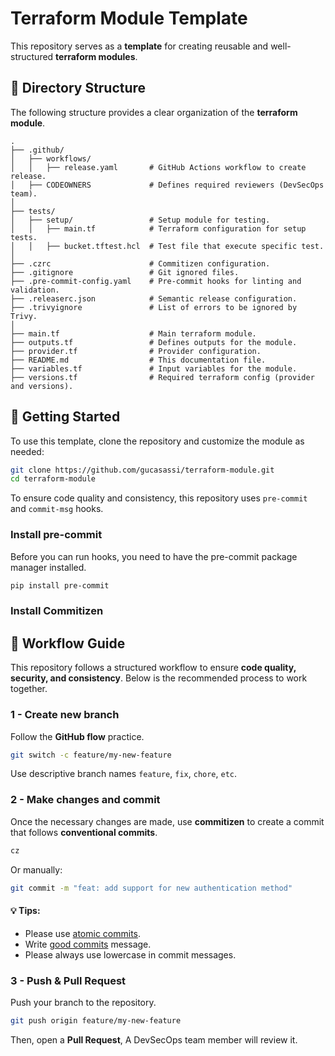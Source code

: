 # Terraform Module Template

This repository serves as a **template** for creating reusable and well-structured **terraform modules**.

## 📂 Directory Structure

The following structure provides a clear organization of the **terraform module**.

```plaintext
.
├── .github/
│   ├── workflows/
│   │   ├── release.yaml       # GitHub Actions workflow to create release.
│   ├── CODEOWNERS             # Defines required reviewers (DevSecOps team).
│
├── tests/
│   ├── setup/                 # Setup module for testing.
│   │   ├── main.tf            # Terraform configuration for setup tests.
│   │   ├── bucket.tftest.hcl  # Test file that execute specific test.
│
├── .czrc                      # Commitizen configuration.
├── .gitignore                 # Git ignored files.
├── .pre-commit-config.yaml    # Pre-commit hooks for linting and validation.
├── .releaserc.json            # Semantic release configuration.
├── .trivyignore               # List of errors to be ignored by Trivy.
│
├── main.tf                    # Main terraform module.
├── outputs.tf                 # Defines outputs for the module.
├── provider.tf                # Provider configuration.
├── README.md                  # This documentation file.
├── variables.tf               # Input variables for the module.
├── versions.tf                # Required terraform config (provider and versions).
```

## 🚀 Getting Started

To use this template, clone the repository and customize the module as needed:

```bash
git clone https://github.com/gucasassi/terraform-module.git
cd terraform-module
```

To ensure code quality and consistency, this repository uses `pre-commit` and `commit-msg` hooks.

### Install pre-commit

Before you can run hooks, you need to have the pre-commit package manager installed.

```bash
pip install pre-commit
```

### Install Commitizen

## 🔄 Workflow Guide

This repository follows a structured workflow to ensure **code quality, security, and consistency**. Below is the recommended process to work together.

### 1 - Create new branch

Follow the **GitHub flow** practice.

```bash
git switch -c feature/my-new-feature
```

Use descriptive branch names `feature`, `fix`, `chore`, `etc`.

### 2 - Make changes and commit

Once the necessary changes are made, use **commitizen** to create a commit that follows **conventional commits**.

```bash
cz
```

Or manually:

```bash
git commit -m "feat: add support for new authentication method"
```

#### 💡 Tips:

- Please use [atomic commits](https://dev.to/samuelfaure/how-atomic-git-commits-dramatically-increased-my-productivity-and-will-increase-yours-too-4a84).
- Write [good commits](https://www.freecodecamp.org/news/how-to-write-better-git-commit-messages/) message.
- Please always use lowercase in commit messages.

### 3 - Push & Pull Request

Push your branch to the repository.

```bash
git push origin feature/my-new-feature
```

Then, open a **Pull Request**, A DevSecOps team member will review it.

